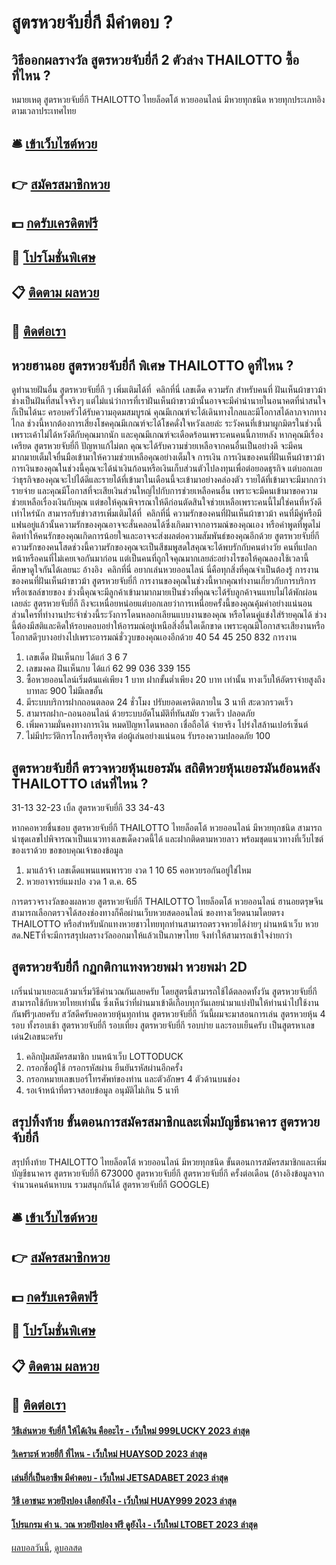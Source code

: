 # สูตรหวยจับยี่กี มีคำตอบ ?
## วิธีออกผลรางวัล สูตรหวยจับยี่กี 2 ตัวล่าง THAILOTTO ซื้อที่ไหน ?
หมายเหตุ สูตรหวยจับยี่กี THAILOTTO ไทยล็อตโต้ หวยออนไลน์ มีหวยทุกชนิด หวยทุกประเภทอิงตามเวลาประเทศไทย

## 🛎 [เข้าเว็บไซต์หวย](https://bit.ly/3BG5bNw)
## 👉 [สมัครสมาชิกหวย](https://bit.ly/3BG5bNw)
## 💵 [กดรับเครดิตฟรี](https://bit.ly/3C3mvgS)
## 👑 [โปรโมชั่นพิเศษ](https://bit.ly/3C3mvgS)
## 📋 [ติดตาม ผลหวย](https://bit.ly/3C3mvgS)
## 📱 [ติดต่อเรา](https://bit.ly/3C3mvgS)

## หวยฮานอย สูตรหวยจับยี่กี พิเศษ THAILOTTO ดูที่ไหน ?
ดูทำนายฝันอื่น สูตรหวยจับยี่กี ๆ เพิ่มเติมได้ที่  คลิกที่นี่
เลขเด็ด
ความรัก
สำหรับคนที่ ฝันเห็นผ้าขาวม้า ช่างเป็นฝันที่สนใจจริงๆ แต่ไม่แน่ว่าการที่เราฝันเห็นผ้าขาวม้านั้นอาจจะมีคำนำนายในอนาคตที่น่าสนใจก็เป็นได้นะ ครอบครัวได้รับความอุดมสมบูรณ์ คุณมีเกณฑ์จะได้เดินทางไกลและมีโอกาสได้ลาภจากทางไกล ช่วงนี้หากต้องการเสี่ยงโชคคุณมีเกณฑ์จะได้โชคดั่งใจหวังเลยล่ะ ระวังคนที่เข้ามาผูกมิตรในช่วงนี้เพราะเค้าไม่ได้หวังดีกับคุณมากนัก และคุณมีเกณฑ์จะเดือดร้อนเพราะคนคนนี้ภายหลัง หากคุณมีเรื่องเครียด สูตรหวยจับยี่กี ปัญหาแก้ไม่ตก คุณจะได้รับความช่วยเหลือจากคนอื่นเป็นอย่างดี จะมีคนมากมายเต็มใจยื่นมือเข้ามาให้ความช่วยเหลือคุณอย่างเต็มใจ
การเงิน
การเงินของคนที่ฝันเห็นผ้าขาวม้า การเงินของคุณในช่วงนี้คุณจะได้นำเงินก้อนหรือเงินเก็บส่วนตัวไปลงทุนเพื่อต่อยอดธุรกิจ แต่บอกเลยว่าธุรกิจของคุณจะไปได้ดีและรายได้ที่เข้ามาในเดือนนี้จะเข้ามาอย่างคล่องตัว รายได้ที่เข้ามาจะมีมากกว่ารายจ่าย และคุณมีโอกาสที่จะเสียเงินส่วนใหญ่ไปกับการช่วยเหลือคนอื่น เพราะจะมีคนเข้ามาขอความช่วยเหลือเรื่องเงินกับคุณ แต่ขอให้คุณพิจารณาให้ดีก่อนตัดสินใจช่วยเหลือเพราะคนนี้ไม่ใช่คนที่หวังดีเท่าไหร่นัก
สามารถรับข่าวสารเพิ่มเติมได้ที่  คลิกที่นี่
ความรักของคนที่ฝันเห็นผ้าขาวม้า คนที่มีคู่หรือมีแฟนอยู่แล้วนั้นความรักของคุณอาจจะสั่นคลอนได้ซึ่งเกิดมาจากอารมณ์ของคุณเอง หรือคำพูดที่พูดไม่คิดทำให้คนรักของคุณเกิดการน้อยใจและอาจจะส่งผลต่อความสัมพันธ์ของคุณอีกด้วย สูตรหวยจับยี่กี ความรักของคนโสดช่วงนี้ความรักของคุณจะเป็นสีชมพูสดใสคุณจะได้พบรักกับคนต่างวัย คนที่แปลกหน้าหรือคนที่ไม่เคยเจอกันมาก่อน แต่เป็นคนที่ถูกใจคุณมากเลยล่ะอย่างไรขอให้คุณลองใช้เวลานี้ศึกษาดูใจกันได้เลยนะ
อ้างอิง  คลิกที่นี่
อยากเล่นหวยออนไลน์ นี่คือทุกสิ่งที่คุณจำเป็นต้องรู้
การงานของคนที่ฝันเห็นผ้าขาวม้า สูตรหวยจับยี่กี การงานของคุณในช่วงนี้หากคุณทำงานเกี่ยวกับการบริการหรือเซลล์ขายของ ช่วงนี้คุณจะมีลูกค้าเข้ามามากมายเป็นช่วงที่คุณจะได้รับลูกค้าจนแทบไม่ได้พักผ่อนเลยล่ะ สูตรหวยจับยี่กี ถึงจะเหนื่อยหน่อยแต่บอกเลยว่าการเหนื่อยครั้งนี้ของคุณคุ้มค่าอย่างแน่นอน ส่วนใครที่ทำงานประจำช่วงนี้ระวังการโดนหลอกเลียนแบบงานของคุณ หรือโดนคู่แข่งใส่ร้ายคุณได้ ช่วงนี้ต้องมีสติและคิดให้รอบคอบอย่าให้อารมณ์อยู่เหนือสิ่งอื่นใดเด็กขาด เพราะคุณมีโอกาสจะเสียงานหรือโอกาสดีๆบางอย่างไปเพราะอารมณ์ชั่ววูบของคุณเองอีกด้วย
40 54 45 250 832
การงาน
1. เลขเด็ด ฝันเห็นกบ ได้แก่ 3 6 7
2. เลขมงคล ฝันเห็นกบ ได้แก่ 62 99 036 339 155
3. ซื้อหวยออนไลน์เริ่มต้นแค่เพียง 1 บาท ฝากขั้นต่ำเพียง 20 บาท เท่านั้น ทางเว็บให้อัตราจ่ายสูงถึงบาทละ 900 ไม่มีเลขอั้น
4. มีระบบบริการฝากถอนตลอด 24 ชั่วโมง ปรับยอดเครดิตภายใน 3 นาที สะดวกรวดเร็ว
5. สามารถฝาก-ถอนออนไลน์ ด้วยระบบอัตโนมัติที่ทันสมัย รวดเร็ว ปลอดภัย
6. เพิ่มความมั่นคงทางการเงิน หมดปัญหาโดนหลอก เชื่อถือได้ จ่ายจริง โปร่งใสล้านเปอร์เซ็นต์
7. ไม่มีประวัติการโกงหรือทุจริต ต่อผู้เล่นอย่างแน่นอน รับรองความปลอดภัย 100

## สูตรหวยจับยี่กี ตรวจหวยหุ้นเยอรมัน สถิติหวยหุ้นเยอรมันย้อนหลัง THAILOTTO เล่นที่ไหน ?
31-13
32-23
เบิ้ล สูตรหวยจับยี่กี 33
34-43

หากคอหวยชื่นชอบ สูตรหวยจับยี่กี THAILOTTO ไทยล็อตโต้ หวยออนไลน์ มีหวยทุกชนิด สามารถนำชุดเลขไปพิจารณาเป็นแนวทางเลขเด็ดงวดนี้ได้ และฝากติดตามหวยลาว พร้อมชุดแนวทางที่เว็บไซต์ของเราด้วย
ขอขอบคุณเจ้าของข้อมูล
1. มาแล้วจ้า เลขเด็ดแพนแพนพารวย งวด 1 10 65 คอหวยรอกันอยู่ใช่ไหม
2. หวยอาจารย์แมงปอ งวด 1 ต.ค. 65

การตรวจรางวัลของผลหวย สูตรหวยจับยี่กี THAILOTTO ไทยล็อตโต้ หวยออนไลน์ ฮานอยตรุษจีน สามารถเลือกตรวจได้สองช่องทางก็คือผ่านเว็บหวยสดออนไลน์ ของทางเวียดนามโดยตรง THAILOTTO หรือสำหรับนักแทงหวยชาวไทยทุกท่านสามารถตรวจหวยได้ง่ายๆ ผ่านหน้าเว็บ หวยสด.NETที่จะมีการสรุปผลรางวัลออกมาให้แล้วเป็นภาษาไทย จึงทำให้สามารถเข้าใจง่ายกว่า

## สูตรหวยจับยี่กี กฏกติกาแทงหวยพม่า หวยพม่า 2D
เกริ่นนำมาเยอะแล้วมาเริ่มวิธีคำนวณกันเลยครับ
โดยสูตรนี้สามารถใช้ได้ตลอดทั้งวัน สูตรหวยจับยี่กี สามารถใช้กับหวยไทยเท่านั้น ซึ่งเห็นว่าที่ผ่านมาเข้าดีเกือบทุกวันเลยนำมาแบ่งปันให้ท่านนำไปใช้งานกันฟรีๆเลยครับ
สวัสดีครับคอหวยหุ้นทุกท่าน สูตรหวยจับยี่กี วันนี้ผมจะมาสอนการเล่น สูตรหวยหุ้น 4 รอบ ทั้งรอบเช้า สูตรหวยจับยี่กี รอบเที่ยง สูตรหวยจับยี่กี รอบบ่าย และรอบเย็นครับ เป็นสูตรหาเลขเด่น2เลขนะครับ
1. คลิกปุ่มสมัครสมาชิก บนหน้าเว็บ LOTTODUCK
2. กรอกชื่อผู้ใช้ กรอกรหัสผ่าน ยืนยันรหัสผ่านอีกครั้ง
3. กรอกหมายเลขเบอร์โทรศัพท์ของท่าน และตัวอักษร 4 ตัวด้านบนช่อง
4. รอเจ้าหน้าที่ตรวจสอบข้อมูล อนุมัติไม่เกิน 5 นาที

## สรุปทิ้งท้าย ขั้นตอนการสมัครสมาชิกและเพิ่มบัญชีธนาคาร สูตรหวยจับยี่กี
สรุปทิ้งท้าย THAILOTTO ไทยล็อตโต้ หวยออนไลน์ มีหวยทุกชนิด ขั้นตอนการสมัครสมาชิกและเพิ่มบัญชีธนาคาร สูตรหวยจับยี่กี 673000 สูตรหวยจับยี่กี สูตรหวยจับยี่กี ครั้งต่อเดือน (อ้างอิงข้อมูลจากจำนวนคนค้นหาบน รวมสนุกกันได้ สูตรหวยจับยี่กี GOOGLE)

## 🛎 [เข้าเว็บไซต์หวย](https://bit.ly/3BG5bNw)
## 👉 [สมัครสมาชิกหวย](https://bit.ly/3BG5bNw)
## 💵 [กดรับเครดิตฟรี](https://bit.ly/3C3mvgS)
## 👑 [โปรโมชั่นพิเศษ](https://bit.ly/3C3mvgS)
## 📋 [ติดตาม ผลหวย](https://bit.ly/3C3mvgS)
## 📱 [ติดต่อเรา](https://bit.ly/3C3mvgS)

#### [วิธีเล่นหวย จับยี่กี ให้ได้เงิน คืออะไร - เว็บใหม่ 999LUCKY 2023 ล่าสุด](https://atom.io/themes/วิธีเล่นหวย%20จับยี่กี%20ให้ได้เงิน%20คืออะไร%20-%20เว็บใหม่%20999lucky%202023%20ล่าสุด)
#### [วิเคราะห์ หวยยี่กี ที่ไหน - เว็บใหม่ HUAYSOD 2023 ล่าสุด](https://atom.io/themes/วิเคราะห์%20หวยยี่กี%20ที่ไหน%20-%20เว็บใหม่%20huaysod%202023%20ล่าสุด)
#### [เล่นยี่กี่เป็นอาชีพ มีคำตอบ - เว็บใหม่ JETSADABET 2023 ล่าสุด](https://atom.io/themes/เล่นยี่กี่เป็นอาชีพ%20มีคำตอบ%20-%20เว็บใหม่%20jetsadabet%202023%20ล่าสุด)
#### [วิธี เอาชนะ หวยปิงปอง เลือกยังไง - เว็บใหม่ HUAY999 2023 ล่าสุด](https://atom.io/themes/วิธี%20เอาชนะ%20หวยปิงปอง%20เลือกยังไง%20-%20เว็บใหม่%20huay999%202023%20ล่าสุด)
#### [โปรแกรม คํา น. วณ หวยปิงปอง ฟรี ดูยังไง - เว็บใหม่ LTOBET 2023 ล่าสุด](https://atom.io/themes/โปรแกรม%20คํา%20น.%20วณ%20หวยปิงปอง%20ฟรี%20ดูยังไง%20-%20เว็บใหม่%20ltobet%202023%20ล่าสุด)

[ผลบอลวันนี้](https://siamsport.tv "ผลบอลวันนี้"), [ดูบอลสด](https://siamsport.tv/ดูบอลสด "ดูบอลสด")
